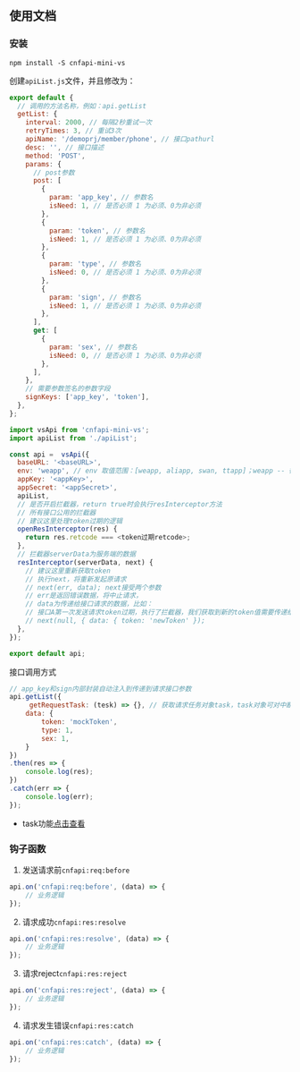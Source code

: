 ## 使用文档

### 安装

```shell
npm install -S cnfapi-mini-vs
```

创建`apiList.js`文件，并且修改为：

```javascript
export default {
  // 调用的方法名称，例如：api.getList
  getList: {
    interval: 2000, // 每隔2秒重试一次
    retryTimes: 3, // 重试3次
    apiName: '/demoprj/member/phone', // 接口pathurl
    desc: '', // 接口描述
    method: 'POST',
    params: {
      // post参数
      post: [
        {
          param: 'app_key', // 参数名
          isNeed: 1, // 是否必须 1 为必须、0为非必须
        },
        {
          param: 'token', // 参数名
          isNeed: 1, // 是否必须 1 为必须、0为非必须
        },
        {
          param: 'type', // 参数名
          isNeed: 0, // 是否必须 1 为必须、0为非必须
        },
        {
          param: 'sign', // 参数名
          isNeed: 1, // 是否必须 1 为必须、0为非必须
        },
      ],
      get: [
        {
          param: 'sex', // 参数名
          isNeed: 0, // 是否必须 1 为必须、0为非必须
        },
      ],
    },
    // 需要参数签名的参数字段
    signKeys: ['app_key', 'token'],
  },
};
```

```javascript
import vsApi from 'cnfapi-mini-vs';
import apiList from './apiList';

const api =  vsApi({
  baseURL: '<baseURL>',
  env: 'weapp', // env 取值范围：[weapp, aliapp, swan, ttapp]；weapp -- 微信小程序，aliapp -- 支付宝小程序，swan -- 百度小程序，ttapp -- 头条小程序
  appKey: '<appKey>',
  appSecret: '<appSecret>',
  apiList,
  // 是否开启拦截器，return true时会执行resInterceptor方法
  // 所有接口公用的拦截器
  // 建议这里处理token过期的逻辑
  openResInterceptor(res) {
    return res.retcode === <token过期retcode>;
  },
  // 拦截器serverData为服务端的数据
  resInterceptor(serverData, next) {
    // 建议这里重新获取token
    // 执行next，将重新发起原请求
    // next(err, data); next接受两个参数
    // err是返回错误数据，将中止请求，
    // data为传递给接口请求的数据，比如：
    // 接口A第一次发送请求token过期，执行了拦截器，我们获取到新的token值需要传递给重试请求
    // next(null, { data: { token: 'newToken' });
  },
});

export default api;
```

接口调用方式

```javascript
// app_key和sign内部封装自动注入到传递到请求接口参数
api.getList({
     getRequestTask: (tesk) => {}, // 获取请求任务对象task，task对象可对中断请求任务等功能
    data: {
        token: 'mockToken',
        type: 1,
        sex: 1,
    }
})
.then(res => {
    console.log(res);
})
.catch(err => {
    console.log(err);
});
```
- task功能[点击查看](https://developers.weixin.qq.com/miniprogram/dev/api/network/request/RequestTask.html)

### 钩子函数

1. 发送请求前`cnfapi:req:before`

```javascript
api.on('cnfapi:req:before', (data) => {
    // 业务逻辑
});
```

2. 请求成功`cnfapi:res:resolve`

```javascript
api.on('cnfapi:res:resolve', (data) => {
    // 业务逻辑
});
```

3. 请求reject`cnfapi:res:reject`

```javascript
api.on('cnfapi:res:reject', (data) => {
    // 业务逻辑
});
```

4. 请求发生错误`cnfapi:res:catch`

```javascript
api.on('cnfapi:res:catch', (data) => {
    // 业务逻辑
});
```
